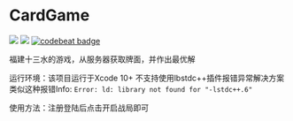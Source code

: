 # CardGame
![](https://img.shields.io/badge/language-OC-blue.svg)
![](https://img.shields.io/badge/platform-ios-yellow.svg)
[![codebeat badge](https://codebeat.co/badges/db27590d-b756-44ac-bf38-395532844ae1)](https://codebeat.co/projects/github-com-lxxcontinue-cardgame-master)

福建十三水的游戏，从服务器获取牌面，并作出最优解

运行环境：该项目运行于Xcode 10+ 不支持使用lbstdc++插件报错异常解决方案
类似这种报错Info: `Error: ld: library not found for "-lstdc++.6"`

使用方法：注册登陆后点击开启战局即可


